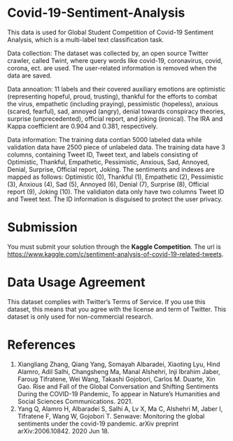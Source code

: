 # Covid-19-Sentiment-Analysis
This data is used for Global Student Competition of Covid-19 Sentiment Analysis, which is a multi-label text classification task. 



Data collection: The dataset was collected by, an open source Twitter crawler, called Twint, where query words like covid-19, coronavirus, covid, corona, ect. are used. The user-related information is removed when the data are saved.

Data annoation: 11 labels and their covered auxiliary emotions are optimistic (representing hopeful, proud, trusting), thankful for the efforts to combat the virus, empathetic (including praying), pessimistic (hopeless), anxious (scared, fearful), sad, annoyed (angry), denial towards conspiracy theories, surprise (unprecedented), official report, and joking (ironical). The IRA and Kappa coefficient are 0.904 and 0.381, respectively.

Data information: The training data contian 5000 labeled data while validation data have 2500 piece of unlabeled data. The training data have 3 columns, containing Tweet ID, Tweet text, and labels consisting of Optimistic, Thankful, Empathetic, Pessimistic, Anxious, Sad, Annoyed, Denial, Surprise, Official report, Joking. The sentiments and indexes are mapped as follows: Optimistic (0), Thankful (1), Empathetic (2), Pessimistic (3), Anxious (4), Sad (5), Annoyed (6), Denial (7), Surprise (8), Official report (9), Joking (10). The validiaton data only have two columns Tweet ID and Tweet text. The ID information is disguised to protect the user privacy.


# Submission

You must submit your solution through the **Kaggle Competition**. The url is https://www.kaggle.com/c/sentiment-analysis-of-covid-19-related-tweets.


# Data Usage Agreement
This dataset complies with Twitter’s Terms of Service. If you use this dataset, this means that you agree with the license and term of Twitter. This dataset is only used for non-commercial research.

# References
1. Xiangliang Zhang, Qiang Yang, Somayah Albaradei, Xiaoting Lyu, Hind Alamro, Adil Salhi, Changsheng Ma, Manal Alshehri, Inji Ibrahim Jaber, Faroug Tifratene, Wei Wang, Takashi Gojobori, Carlos M. Duarte, Xin Gao. Rise and Fall of the Global Conversation and Shifting Sentiments During the COVID-19 Pandemic, To appear in Nature’s Humanities and Social Sciences Communications. 2021.
2. Yang Q, Alamro H, Albaradei S, Salhi A, Lv X, Ma C, Alshehri M, Jaber I, Tifratene F, Wang W, Gojobori T. Senwave: Monitoring the global sentiments under the covid-19 pandemic. arXiv preprint arXiv:2006.10842. 2020 Jun 18.




